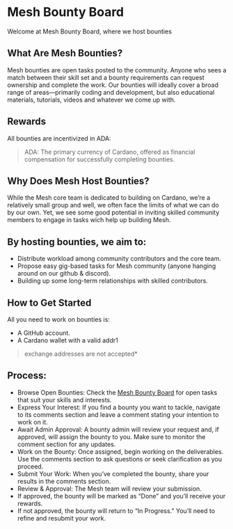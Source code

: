# Mesh Bounty Board
Welcome at Mesh Bounty Board, where we host bounties

## What Are Mesh Bounties?
Mesh bounties are open tasks posted to the community. Anyone who sees a match between their skill set and a bounty requirements can request ownership and complete the work. Our bounties will ideally cover a broad range of areas—primarily coding and development, but also educational materials, tutorials, videos and whatever we come up with.

## Rewards
All bounties are incentivized in ADA:
> ADA: The primary currency of Cardano, offered as financial compensation for successfully completing bounties.

## Why Does Mesh Host Bounties?
While the Mesh core team is dedicated to building on Cardano, we’re a relatively small group and well, we often face the limits of what we can do by our own. Yet, we see some good potential in inviting skilled community members to engage in tasks wich help up building Mesh.  

## By hosting bounties, we aim to:

- Distribute workload among community contributors and the core team.
- Propose easy gig-based tasks for Mesh community (anyone hanging around on our github & discord).
- Building up some long-term relationships with skilled contributors.


## How to Get Started
All you need to work on bounties is:

- A GitHub account.
- A Cardano wallet with a valid addr1
> exchange addresses are not accepted*

## Process:

- Browse Open Bounties: Check the [Mesh Bounty Board](https://github.com/orgs/MeshJS/projects/2/views/2) for open tasks that suit your skills and interests.
- Express Your Interest: If you find a bounty you want to tackle, navigate to its comments section and leave a comment stating your intention to work on it.
- Await Admin Approval: A bounty admin will review your request and, if approved, will assign the bounty to you. Make sure to monitor the comment section for any updates.
- Work on the Bounty: Once assigned, begin working on the deliverables. Use the comments section to ask questions or seek clarification as you proceed.
- Submit Your Work: When you’ve completed the bounty, share your results in the comments section.
- Review & Approval: The Mesh team will review your submission.
- If approved, the bounty will be marked as “Done” and you’ll receive your rewards.
- If not approved, the bounty will return to “In Progress.” You’ll need to refine and resubmit your work.

  